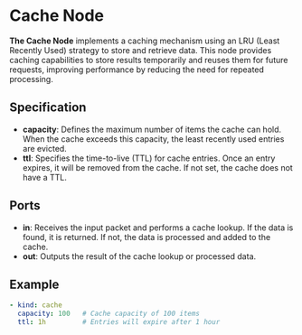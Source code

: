 # Cache Node

**The Cache Node** implements a caching mechanism using an LRU (Least Recently Used) strategy to store and retrieve
data. This node provides caching capabilities to store results temporarily and reuses them for future requests,
improving performance by reducing the need for repeated processing.

## Specification

- **capacity**: Defines the maximum number of items the cache can hold. When the cache exceeds this capacity, the least
  recently used entries are evicted.
- **ttl**: Specifies the time-to-live (TTL) for cache entries. Once an entry expires, it will be removed from the cache.
  If not set, the cache does not have a TTL.

## Ports

- **in**: Receives the input packet and performs a cache lookup. If the data is found, it is returned. If not, the data
  is processed and added to the cache.
- **out**: Outputs the result of the cache lookup or processed data.

## Example

```yaml
- kind: cache
  capacity: 100   # Cache capacity of 100 items
  ttl: 1h         # Entries will expire after 1 hour
```
